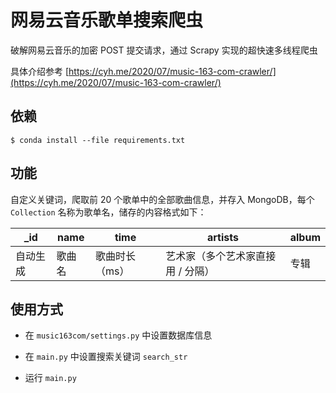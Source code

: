 # 网易云音乐歌单搜索爬虫

破解网易云音乐的加密 POST 提交请求，通过 Scrapy 实现的超快速多线程爬虫

具体介绍参考 [https://cyh.me/2020/07/music-163-com-crawler/](https://cyh.me/2020/07/music-163-com-crawler/)

## 依赖

```shell
$ conda install --file requirements.txt
```

## 功能

自定义关键词，爬取前 20 个歌单中的全部歌曲信息，并存入 MongoDB，每个 `Collection` 名称为歌单名，储存的内容格式如下：

| _id      | name   | time           | artists                           | album |
| -------- | ------ | -------------- | --------------------------------- | ----- |
| 自动生成 | 歌曲名 | 歌曲时长（ms） | 艺术家（多个艺术家直接用 / 分隔） | 专辑  |

## 使用方式

- 在 `music163com/settings.py` 中设置数据库信息

- 在 `main.py` 中设置搜索关键词 `search_str`

- 运行 `main.py`
